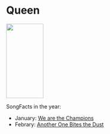 # Queen

<img src="https://a.wattpad.com/cover/13537099-256-k647026.jpg" height="200" width="100" />

SongFacts in the year:

- January: [We are the Champions](../song/jan/we_are_the_champions.md)
- Febrary: [Another One Bites the Dust](/song/feb/Another_One_Bites_the_Dust.md)